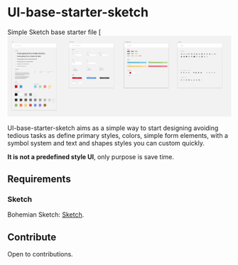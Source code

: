# UI-base-starter-sketch
Simple Sketch base starter file
[![UI Kit Preview](https://github.com/aldelrio/UI-base-starter-sketch/blob/master/Ui.png)

UI-base-starter-sketch aims as a simple way to start designing avoiding tedious tasks as define primary styles, colors, simple form elements, with a symbol system and text and shapes styles you can custom quickly.

**It is not a predefined style UI**, only purpose is save time.

## Requirements

### Sketch

Bohemian Sketch: [Sketch](https://www.sketchapp.com/).

## Contribute

Open to contributions.
